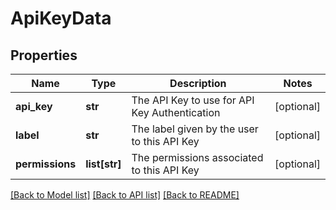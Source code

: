 # ApiKeyData

## Properties
Name | Type | Description | Notes
------------ | ------------- | ------------- | -------------
**api_key** | **str** | The API Key to use for API Key Authentication | [optional] 
**label** | **str** | The label given by the user to this API Key | [optional] 
**permissions** | **list[str]** | The permissions associated to this API Key | [optional] 

[[Back to Model list]](../README.md#documentation-for-models) [[Back to API list]](../README.md#documentation-for-api-endpoints) [[Back to README]](../README.md)

